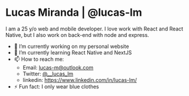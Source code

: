 # Lucas Miranda | @lucas-lm

I am a 25 y/o web and mobile developer. 
I love work with React and React Native, but I also work on back-end with node and express.

- 🔭 I’m currently working on my personal website
- 🌱 I’m currently learning React Native and NextJS
- 📫 How to reach me:
  - Email: lucas-m@outlook.com
  - Twitter: [@\__lucas_lm](https://twitter.com/\__lucas_lm)
  - linkedin: https://www.linkedin.com/in/lucas-lm/
- ⚡ Fun fact: I only wear blue clothes
